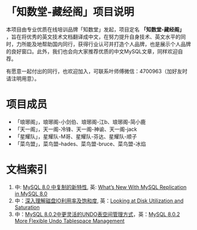 # 「知数堂-藏经阁」项目说明

本项目由专业优质在线培训品牌「知数堂」发起，项目定名 **「知数堂-藏经阁」** ，旨在将优秀的英文技术文档翻译成中文，在努力提升自身技术、英文水平的同时，力所能及地帮助国内同行，获得行业认可并打造个人品牌，也是展示个人品牌的良好窗口。此外，我们也会向大家推荐优质的中文MySQL文章，同样欢迎自荐。

有愿意一起付出的同行，也欢迎加入，可联系叶师傅微信：4700963（加好友时请注明用意）。

# 项目成员
- 「琅琊阁」，琅琊阁-小剑伯、琅琊阁-江b、琅琊阁-简小鹿
- 「天一阁」，天一阁-冷锋、天一阁-神谕、天一阁-jack
- 「星耀队」，星耀队-M哥、星耀队-芬达、星耀队-顺子
- 「菜鸟盟」，菜鸟盟–hades、菜鸟盟-bruce、菜鸟盟-冰焰

# 文档索引

1. 中: [MySQL 8.0 中复制的新特性](mysql/0-zh-what-s-new-mysql-replication-mysql-80.md), 英: [What’s New With MySQL Replication in MySQL 8.0](mysql/0-en-what-s-new-mysql-replication-mysql-80.md)
1. 中：[深入理解磁盘IO利用率及饱和度](mysql/1-zh-Looking%20at%20Disk%20Utilization%20and%20Saturation.md), 英：[Looking at Disk Utilization and Saturation](mysql/1-en-Looking%20at%20Disk%20Utilization%20and%20Saturation.md)
1. 中：[MySQL 8.0.2中更灵活的UNDO表空间管理方式](mysql/2-zh-mysql-8-0-2-more-flexible-undo-tablespace-management.md)，英：[MySQL 8.0.2 More Flexible Undo Tablespace Management](mysql/2-en-mysql-8-0-2-more-flexible-undo-tablespace-management.md)
